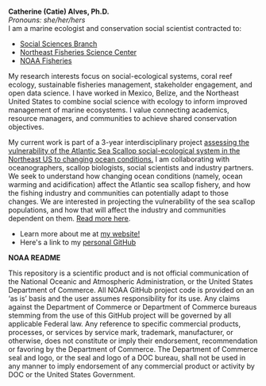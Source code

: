 **Catherine (Catie) Alves, Ph.D.**  
*Pronouns: she/her/hers*  
I am a marine ecologist and conservation social scientist contracted to:   
* [Social Sciences Branch](https://www.fisheries.noaa.gov/contact-directory/social-sciences-branch)  
* [Northeast Fisheries Science Center](https://www.fisheries.noaa.gov/about/northeast-fisheries-science-center)  
* [NOAA Fisheries](https://www.fisheries.noaa.gov/)  

My research interests focus on social-ecological systems, coral reef ecology, sustainable fisheries management, stakeholder engagement, and open data science. I have worked in Mexico, Belize, and the Northeast United States to combine social science with ecology to inform improved management of marine ecosystems. I value connecting academics,  resource managers, and communities to achieve shared conservation objectives.   

My current work is part of a 3-year interdisciplinary project [assessing the vulnerability of the Atlantic Sea Scallop social-ecological system in the Northeast US to changing ocean conditions.](https://www.fisheries.noaa.gov/new-england-mid-atlantic/climate/understanding-atlantic-sea-scallops-and-ocean-acidification) I am collaborating with oceanographers, scallop biologists, social scientists and industry partners. We seek to understand how changing ocean conditions (namely, ocean warming and acidification) affect the Atlantic sea scallop fishery, and how the fishing industry and communities can potentially adapt to those changes. We are interested in projecting the vulnerability of the sea scallop populations, and how that will affect the industry and communities dependent on them. [Read more here](http://www.cfrfoundation.org/atlantic-sea-scallop-socialecological-system).

* Learn more about me at [my website!](http://www.catherinelalves.com/)  
* Here's a link to my [personal GitHub](https://github.com/calves06)  


**NOAA README**  

This repository is a scientific product and is not official communication of the National Oceanic and Atmospheric Administration, or the United States Department of Commerce. All NOAA GitHub project code is provided on an ‘as is’ basis and the user assumes responsibility for its use. Any claims against the Department of Commerce or Department of Commerce bureaus stemming from the use of this GitHub project will be governed by all applicable Federal law. Any reference to specific commercial products, processes, or services by service mark, trademark, manufacturer, or otherwise, does not constitute or imply their endorsement, recommendation or favoring by the Department of Commerce. The Department of Commerce seal and logo, or the seal and logo of a DOC bureau, shall not be used in any manner to imply endorsement of any commercial product or activity by DOC or the United States Government.
